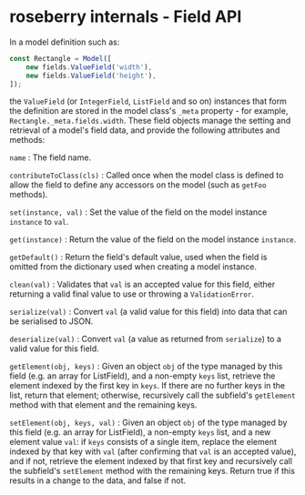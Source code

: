 # roseberry internals - Field API

In a model definition such as:

```javascript
const Rectangle = Model([
    new fields.ValueField('width'),
    new fields.ValueField('height'),
]);
```

the `ValueField` (or `IntegerField`, `ListField` and so on) instances that form the definition are stored in the model class's `_meta` property - for example, `Rectangle._meta.fields.width`. These field objects manage the setting and retrieval of a model's field data, and provide the following attributes and methods:

`name`
: The field name.

`contributeToClass(cls)`
: Called once when the model class is defined to allow the field to define any accessors on the model (such as `getFoo` methods).

`set(instance, val)`
: Set the value of the field on the model instance `instance` to `val`.

`get(instance)`
: Return the value of the field on the model instance `instance`.

`getDefault()`
: Return the field's default value, used when the field is omitted from the dictionary used when creating a model instance.

`clean(val)`
: Validates that `val` is an accepted value for this field, either returning a valid final value to use or throwing a `ValidationError`.

`serialize(val)`
: Convert `val` (a valid value for this field) into data that can be serialised to JSON.

`deserialize(val)`
: Convert `val` (a value as returned from `serialize`) to a valid value for this field.

`getElement(obj, keys)`
: Given an object `obj` of the type managed by this field (e.g. an array for ListField), and a non-empty `keys` list, retrieve the element indexed by the first key in `keys`. If there are no further keys in the list, return that element; otherwise, recursively call the subfield's `getElement` method with that element and the remaining keys.

`setElement(obj, keys, val)`
: Given an object `obj` of the type managed by this field (e.g. an array for ListField), a non-empty `keys` list, and a new element value `val`: if `keys` consists of a single item, replace the element indexed by that key with `val` (after confirming that `val` is an accepted value), and if not, retrieve the element indexed by that first key and recursively call the subfield's `setElement` method with the remaining keys. Return true if this results in a change to the data, and false if not.
